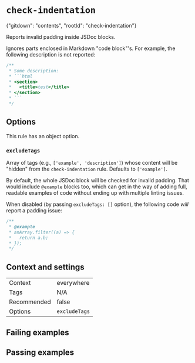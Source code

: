 # `check-indentation`

{"gitdown": "contents", "rootId": "check-indentation"}

Reports invalid padding inside JSDoc blocks.

Ignores parts enclosed in Markdown "code block"'s. For example,
the following description is not reported:

```js
/**
 * Some description:
 * ```html
 * <section>
 *   <title>test</title>
 * </section>
 * ```
 */
```

## Options

This rule has an object option.

### `excludeTags`

Array of tags (e.g., `['example', 'description']`) whose content will be
"hidden" from the `check-indentation` rule. Defaults to `['example']`.

By default, the whole JSDoc block will be checked for invalid padding.
That would include `@example` blocks too, which can get in the way
of adding full, readable examples of code without ending up with multiple
linting issues.

When disabled (by passing `excludeTags: []` option), the following code *will*
report a padding issue:

```js
/**
 * @example
 * anArray.filter((a) => {
 *   return a.b;
 * });
 */
```

## Context and settings

|||
|---|---|
|Context|everywhere|
|Tags|N/A|
|Recommended|false|
|Options|`excludeTags`|

## Failing examples

<!-- assertions-failing checkIndentation -->

## Passing examples

<!-- assertions-passing checkIndentation -->
